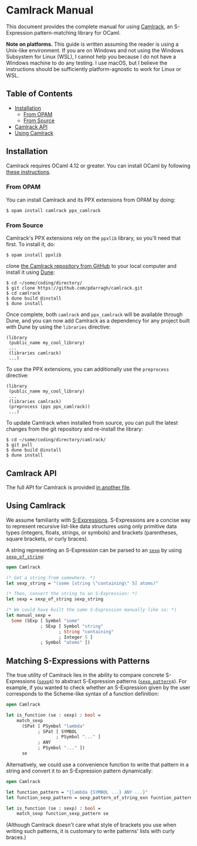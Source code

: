 # Camlrack Manual

This document provides the complete manual for using
[Camlrack](https://github.com/pdarragh/camlrack), an S-Expression
pattern-matching library for OCaml.

**Note on platforms.** This guide is written assuming the reader is using a
Unix-like environment. If you are on Windows and not using the Windows Subsystem
for Linux (WSL), I cannot help you because I do not have a Windows machine to do
any testing. I use macOS, but I believe the instructions should be sufficiently
platform-agnostic to work for Linux or WSL.


## Table of Contents

  * [Installation](#installation)
      * [From OPAM](#from-opam)
      * [From Source](#from-source)
  * [Camlrack API](#camlrack-api)
  * [Using Camlrack](#using-camlrack)


## Installation

Camlrack requires OCaml 4.12 or greater. You can install OCaml by following
[these instructions](https://ocaml.org/learn/tutorials/up_and_running.html).


### From OPAM

You can install Camlrack and its PPX extensions from OPAM by doing:

```text
$ opam install camlrack ppx_camlrack
```


### From Source

Camlrack's PPX extensions rely on the `ppxlib` library, so you'll need that
first. To install it, do:

```text
$ opam install ppxlib
```

clone [the Camlrack repository from
GitHub](https://github.com/pdarragh/camlrack) to your local computer and install
it using [Dune](https://dune.build):

```text
$ cd ~/some/coding/directory/
$ git clone https://github.com/pdarragh/camlrack.git
$ cd camlrack
$ dune build @install
$ dune install
```

Once complete, both `camlrack` and `ppx_camlrack` will be available through
Dune, and you can now add Camlrack as a dependency for any project built with
Dune by using the `libraries` directive:

```dune
(library
 (public_name my_cool_library)
 ...
 (libraries camlrack)
 ...)
```

To use the PPX extensions, you can additionally use the `preprocess` directive:

```dune
(library
 (public_name my_cool_library)
 ...
 (libraries camlrack)
 (preprocess (pps ppx_camlrack))
 ...)
```

To update Camlrack when installed from source, you can pull the latest changes
from the git repository and re-install the library:

```text
$ cd ~/some/coding/directory/camlrack/
$ git pull
$ dune build @install
$ dune install
```


## Camlrack API

The full API for Camlrack is provided [in another file](Camlrack_API.md).


## Using Camlrack

We assume familiarity with
[S-Expressions](https://en.wikipedia.org/wiki/S-expression). S-Expressions are a
concise way to represent recursive list-like data structures using only
primitive data types (integers, floats, strings, or symbols) and brackets
(parentheses, square brackets, or curly braces).

A string representing an S-Expression can be parsed to an
[`sexp`](Camlrack_API.md#sexp) by using
[`sexp_of_string`](Camlrack_API.md#sexp_of_string):

```ocaml
open Camlrack

(* Get a string from somewhere. *)
let sexp_string = "(some [string \"containing\" 5] atoms)"

(* Then, convert the string to an S-Expression: *)
let sexp = sexp_of_string sexp_string

(* We could have built the same S-Expression manually like so: *)
let manual_sexp =
  Some (SExp [ Symbol "some"
             ; SExp [ Symbol "string"
                    ; String "containing"
                    ; Integer 5 ]
             ; Symbol "atoms" ])
```


## Matching S-Expressions with Patterns

The true utility of Camlrack lies in the ability to compare concrete
S-Expressions ([`sexp`](Camlrack_API.md#sexp)s) to abstract S-Expression
patterns ([`sexp_pattern`](Camlrack_API.md#sexp_pattern)s). For example, if you
wanted to check whether an S-Expression given by the user corresponds to the
Scheme-like syntax of a function definition:

```ocaml
open Camlrack

let is_function (se : sexp) : bool =
    match_sexp
      (SPat [ PSymbol "lambda"
            ; SPat [ SYMBOL
                   ; PSymbol "..." ]
            ; ANY
            ; PSymbol "..." ])
      se
```

Alternatively, we could use a convenience function to write that pattern in a
string and convert it to an S-Expression pattern dynamically:

```ocaml
open Camlrack

let function_pattern = "{lambda {SYMBOL ...} ANY ...}"
let function_sexp_pattern = sexp_pattern_of_string_exn fucntion_pattern

let is_function (se : sexp) : bool =
    match_sexp function_sexp_pattern se
```

(Although Camlrack doesn't care what style of brackets you use when writing such
patterns, it is customary to write patterns' lists with curly braces.)
